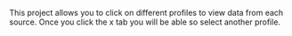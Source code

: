 This project allows you to click on different profiles to view data from each source. Once you click the x tab you will be able so select another profile.

